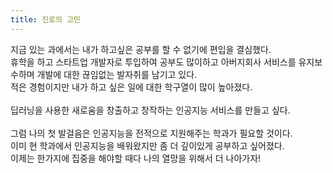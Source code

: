 ```yaml
---
title: 진로의 고민
---
```


지금 있는 과에서는 내가 하고싶은 공부를 할 수 없기에 편입을 결심했다. <br>
휴학을 하고 스타트업 개발자로 투입하여 공부도 많이하고 아버지회사 서비스를 유지보수하며 개발에 대한 끊임없는 발자취를 남기고 있다. <br>
적은 경험이지만 내가 하고 싶은 일에 대한 학구열이 많이 높아졌다. <br><br>
딥러닝을 사용한 새로움을 창출하고 창작하는 인공지능 서비스를 만들고 싶다.<br><br> 
그럼 나의 첫 발걸음은 인공지능을 전적으로 지원해주는 학과가 필요할 것이다. <br>
이미 현 학과에서 인공지능을 배워왔지만 좀 더 깊이있게 공부하고 싶어졌다. <br>
이제는 한가지에 집중을 해야할 때다 나의 열망을 위해서 더 나아가자!<br>
